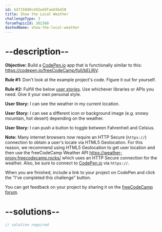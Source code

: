 ```yaml
---
id: bd7158d8c442eddfaeb5bd10
title: Show the Local Weather
challengeType: 3
forumTopicId: 302368
dashedName: show-the-local-weather
---
```


# --description--

**Objective:** Build a [CodePen.io](https://codepen.io) app that is functionally similar to this: <https://codepen.io/freeCodeCamp/full/bELRjV>.

**Rule #1:** Don't look at the example project's code. Figure it out for yourself.

**Rule #2:** Fulfill the below [user stories](https://en.wikipedia.org/wiki/User_story). Use whichever libraries or APIs you need. Give it your own personal style.

**User Story:** I can see the weather in my current location.

**User Story:** I can see a different icon or background image (e.g. snowy mountain, hot desert) depending on the weather.

**User Story:** I can push a button to toggle between Fahrenheit and Celsius.

**Note:** Many internet browsers now require an HTTP Secure (`https://`) connection to obtain a user's locale via HTML5 Geolocation. For this reason, we recommend using HTML5 Geolocation to get user location and then use the freeCodeCamp Weather API <https://weather-proxy.freecodecamp.rocks/> which uses an HTTP Secure connection for the weather. Also, be sure to connect to [CodePen.io](https://codepen.io) via `https://`.

When you are finished, include a link to your project on CodePen and click the "I've completed this challenge" button.

You can get feedback on your project by sharing it on the [freeCodeCamp forum](https://forum.freecodecamp.org/c/project-feedback/409).

# --solutions--

```js
// solution required
```
